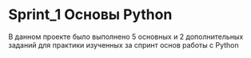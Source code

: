# S p r i n t _ 1  Основы Python

В данном проекте было выполнено 5 основных и 2 дополнительных заданий для практики изученных за спринт основ работы с Python
 
